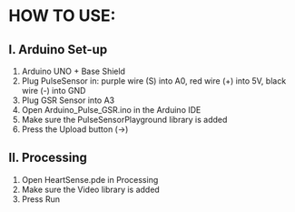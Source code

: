 # HOW TO USE:

## I. Arduino Set-up
1. Arduino UNO + Base Shield
2. Plug PulseSensor in: purple wire (S) into A0, red wire (+) into 5V, black wire (-) into GND
3. Plug GSR Sensor into A3
4. Open Arduino_Pulse_GSR.ino in the Arduino IDE
5. Make sure the PulseSensorPlayground library is added
6. Press the Upload button (->)

## II. Processing
1. Open HeartSense.pde in Processing
2. Make sure the Video library is added
3. Press Run
